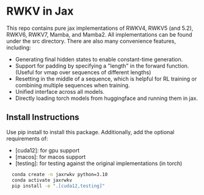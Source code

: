 # RWKV in Jax

This repo contains pure jax implementations of RWKV4, RWKV5 (and 5.2), RWKV6, RWKV7, Mamba, and Mamba2. All implementations can be found under the src directory. There are also many convenience features, including:
- Generating final hidden states to enable constant-time generation.
- Support for padding by specifying a "length" in the forward function. (Useful for vmap over sequences of different lengths)
- Resetting in the middle of a sequence, which is helpful for RL training or combining multiple sequences when training.
- Unified interface across all models.
- Directly loading torch models from huggingface and running them in jax.

## Install Instructions

Use pip install to install this package. Additionally, add the optional requirements of:
- [cuda12]: for gpu support
- [macos]: for macos support
- [testing]: for testing against the original implementations (in torch)

``` bash
  conda create -n jaxrwkv python=3.10
  conda activate jaxrwkv
  pip install -e ".[cuda12,testing]"
```
